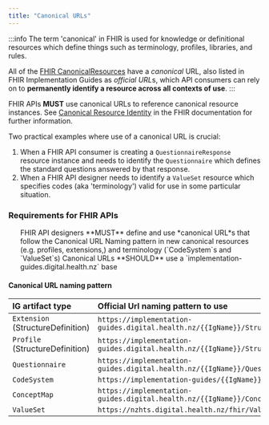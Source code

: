 ```yaml
---
title: "Canonical URLs"
---
```




:::info
The term 'canonical' in FHIR is used for knowledge or definitional resources which define things such as terminology, profiles, libraries, and rules. 

All of the [FHIR CanonicalResources](https://hl7.org/fhir/canonicalresource.html#bnr) have a *canonical* URL, also listed in FHIR Implementation Guides as *official URL*s, which API consumers can rely on to **permanently identify a resource across all contexts of use**.
:::

<ApiStandard id="HNZAS_MUST_USE_CANONICAL_URLS_FOR_RESOURCE_REFERENCES" type="MUST" toolTip="FHIR APIs MUST use canonical URLs to reference canonical resource instances. See Canonical Resource Identity in the FHIR documentation for further information.">FHIR APIs **MUST** use canonical URLs to reference canonical resource instances. See [Canonical Resource Identity](https://hl7.org/fhir/R4B/resource.html#canonical) in the FHIR documentation for further information.</ApiStandard>

Two practical examples where use of a canonical URL is crucial:

1. When a FHIR API consumer is creating a `QuestionnaireResponse` resource instance and needs to identify the `Questionnaire` which defines the standard questions answered by that response.
2. When a FHIR API designer needs to identify a `ValueSet` resource which specifies codes (aka 'terminology') valid for use in some particular situation.

### Requirements for FHIR APIs

<ol>
<ApiStandard id="HNZAS_MUST_DEFINE_AND_USE_CANONICAL_URLS" type="MUST" toolTip="FHIR API designers MUST define and use recognised canonical URLs in new definitions (profiles and extensions) and terminology (CodeSystems and ValueSets)." wrapper='li'>FHIR API designers **MUST** define and use *canonical URL*s that follow the Canonical URL Naming pattern in new canonical resources (e.g. profiles, extensions,) and terminology (`CodeSystem`s and `ValueSet`s)</ApiStandard>
<ApiStandard id="HNZAS_SHOULD_USE_STANDARDS_DIGITAL_HEALTH_NZ_BASE" type="SHOULD" toolTip="Canonical URLs SHOULD use an implementation-guides.digital.health.nz base." wrapper='li'>Canonical URLs **SHOULD** use a `implementation-guides.digital.health.nz` base</ApiStandard>
</ol>

#### Canonical URL naming pattern

| IG artifact type | Official Url naming pattern to use |  
| :---------------- | :--------------------------------------------------------------------------------------- |  
| `Extension` (StructureDefinition) | `https://implementation-guides.digital.health.nz/{{IgName}}/StructureDefinition/{{ExtensionName}}` |
| `Profile` (StructureDefinition) | `https://implementation-guides.digital.health.nz/{{IgName}}/StructureDefinition/{{ProfileName}}` |
| `Questionnaire` | `https://implementation-guides.digital.health.nz/{{IgName}}/Questionnaire/{{QuestionnaireName}}` |
| `CodeSystem` | `https://implementation-guides/{{IgName}}/CodeSystem/{{CodeSystemName}}` |
| `ConceptMap` | `https://implementation-guides.digital.health.nz/{{IgName}}/ConceptMap/{{ConceptMapName}}` |
| `ValueSet` | `https://nzhts.digital.health.nz/fhir/ValueSet/{{ValueSetName}}` |


